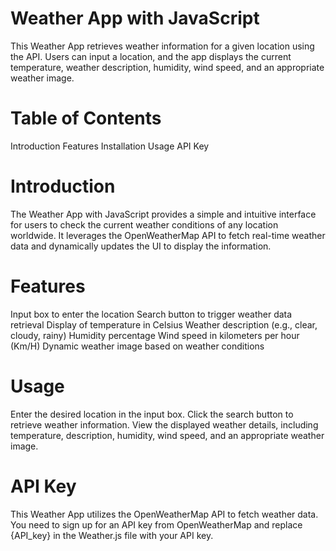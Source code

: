 # Weather App with JavaScript
This Weather App retrieves weather information for a given location using the API. Users can input a location, and the app displays the current temperature, weather description, humidity, wind speed, and an appropriate weather image.
# Table of Contents
Introduction
Features
Installation
Usage
API Key
# Introduction
The Weather App with JavaScript provides a simple and intuitive interface for users to check the current weather conditions of any location worldwide. It leverages the OpenWeatherMap API to fetch real-time weather data and dynamically updates the UI to display the information.
# Features
Input box to enter the location
Search button to trigger weather data retrieval
Display of temperature in Celsius
Weather description (e.g., clear, cloudy, rainy)
Humidity percentage
Wind speed in kilometers per hour (Km/H)
Dynamic weather image based on weather conditions
# Usage
Enter the desired location in the input box.
Click the search button to retrieve weather information.
View the displayed weather details, including temperature, description, humidity, wind speed, and an appropriate weather image.
# API Key
This Weather App utilizes the OpenWeatherMap API to fetch weather data. You need to sign up for an API key from OpenWeatherMap and replace {API_key} in the Weather.js file with your API key.

